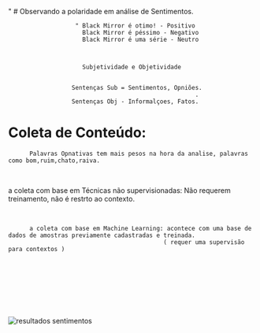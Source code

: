 " # Observando a polaridade em análise de Sentimentos.



                       " Black Mirror é otimo! - Positivo
                         Black Mirror é péssimo - Negativo
                         Black Mirror é uma série - Neutro
                                                           
                                                           

                         Subjetividade e Objetividade
                                                              
                                                              
                      Sentenças Sub = Sentimentos, Opniões.
                                                         .
                      Sentenças Obj - Informalçoes, Fatos. 
                                                         
                                                         

# Coleta de Conteúdo: 

          Palavras Opnativas tem mais pesos na hora da analise, palavras como bom,ruim,chato,raiva.
          
 <br/>
               
 a coleta com base em Técnicas não supervisionadas: Não requerem treinamento, não é restrto ao contexto.
 
 <br/>

          a coleta com base em Machine Learning: acontece com uma base de dados de amostras previamente cadastradas e treinada.
                                                ( requer uma supervisão para contextos )


<br/>
<br/>
<br/>
<br/>
<br/>
<br/>

   ![resultados sentimentos](https://user-images.githubusercontent.com/79919310/200978062-a75c27f9-2187-4e52-a226-51ad0087b670.JPG)
